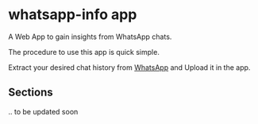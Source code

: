 # whatsapp-info app

A Web App to gain insights from WhatsApp chats.

The procedure to use this app is quick simple.

Extract your desired chat history from [WhatsApp](https://faq.whatsapp.com/android/chats/how-to-save-your-chat-history/?lang=en "How to export chats") and Upload it in the app.

## Sections

.. to be updated soon
